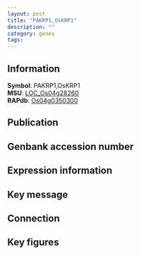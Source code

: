 ```yaml
---
layout: post
title: "PAKRP1,OsKRP1"
description: ""
category: genes
tags: 
---
```


## Information
__Symbol__: PAKRP1,OsKRP1  
__MSU__: [LOC_Os04g28260](http://rice.plantbiology.msu.edu/cgi-bin/ORF_infopage.cgi?orf=LOC_Os04g28260)  
__RAPdb__: [Os04g0350300](http://rapdb.dna.affrc.go.jp/viewer/gbrowse_details/irgsp1?name=Os04g0350300)  

## Publication

## Genbank accession number

## Expression information

## Key message

## Connection

## Key figures


